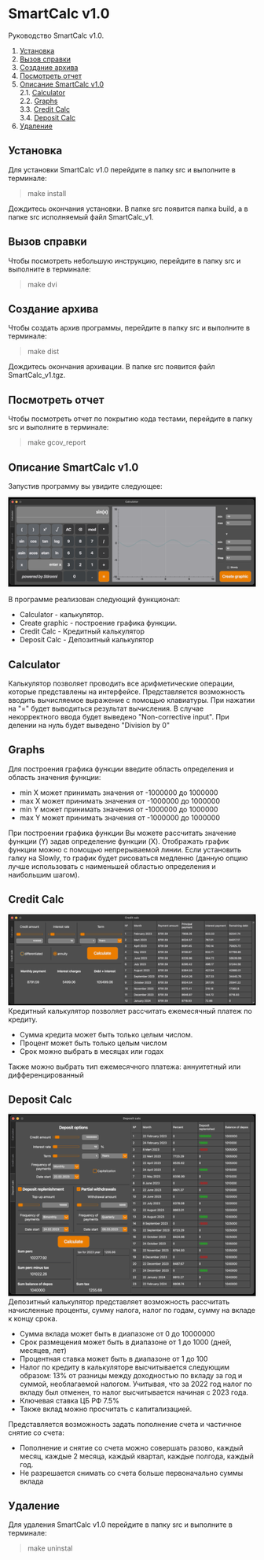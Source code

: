 # SmartCalc v1.0

Руководство SmartCalc v1.0.

1. [Установка](#Установка)
2. [Вызов справки](#Вызов-справки)
3. [Создание архива](#Создание-архива)
4. [Посмотреть отчет](#Посмотреть-отчет)
5. [Описание SmartCalc v1.0](#Описание-SmartCalc-v1.0) \
   2.1. [Calculator](#Calculator) \
   2.2. [Graphs](#Graphs) \
   3.3. [Credit Calc](#Credit-Calc) \
   3.4. [Deposit Calc](#Deposit-Calc)
6. [Удаление](#Удаление)

## Установка

Для установки SmartCalc v1.0 перейдите в папку src и выполните в терминале:
> make install

Дождитесь окончания установки. В папке src появится папка build, а в папке src исполняемый файл SmartCalc_v1.

## Вызов справки

Чтобы посмотреть небольшую инструкцию, перейдите в папку src и выполните в терминале:
> make dvi

## Создание архива

Чтобы создать архив программы, перейдите в папку src и выполните в терминале:
> make dist

Дождитесь окончания архивации. В папке src появится файл SmartCalc_v1.tgz.

## Посмотреть отчет

Чтобы посмотреть отчет по покрытию кода тестами, перейдите в папку src и выполните в терминале:
> make gcov_report

## Описание SmartCalc v1.0

Запустив программу вы увидите следующее:

![](files/img/calc.png)

В программе реализован следующий функционал:
- Calculator - калькулятор.
- Create graphic - построение графика функции.
- Credit Calc - Кредитный калькулятор
- Deposit Calc - Депозитный калькулятор

## Calculator

Калькулятор позволяет проводить все арифметические операции, которые представлены на интерфейсе.
Представляется возможность вводить вычисляемое выражение с помощью клавиатуры.
При нажатии на "=" будет выводиться результат вычисления.
В случае некорректного ввода будет выведено "Non-corrective input".
При делении на нуль будет выведено "Division by 0"

## Graphs

Для построения графика функции введите область определения и область значения функции:
- min X может принимать значения от -1000000 до 1000000
- max X может принимать значения от -1000000 до 1000000
- min Y может принимать значения от -1000000 до 1000000
- max Y может принимать значения от -1000000 до 1000000

При построении графика функции Вы можете рассчитать значение функции (Y) задав определение функции (X).
Отображать график функции можно с помощью непрерываемой линии.
Если установить галку на Slowly, то график будет рисоваться медленно (данную опцию лучше использовать с наименьшей 
областью определения и наибольшим шагом).

## Credit Calc

![](files/img/credit.png)
Кредитный калькулятор позволяет рассчитать ежемесячный платеж по кредиту.
- Сумма кредита может быть только целым числом.
- Процент может быть только целым числом
- Срок можно выбрать в месяцах или годах

Также можно выбрать тип ежемесячного платежа: аннуитетный или дифференцированный

## Deposit Calc

![](files/img/debit.png)
Депозитный калькулятор представляет возможность рассчитать
начисленные проценты, сумму налога, налог по годам, сумму на вкладе к концу срока.
- Сумма вклада может быть в диапазоне от 0 до 10000000
- Срок размещения может быть в диапазоне от 1 до 1000 (дней, месяцев, лет)
- Процентная ставка может быть в диапазоне от 1 до 100
- Налог по кредиту в калькуляторе высчитывается следующим образом: 13% от разницы между доходностью по вкладу за год
  и суммой, необлагаемой налогом. Учитывая, что за 2022 год налог по вкладу был
  отменен, то налог высчитывается начиная с 2023 года. 
- Ключевая ставка ЦБ РФ 7.5%
- Также вклад можно просчитать с капитализацией.

Представляется возможность задать пополнение счета и частичное снятие со счета:
- Пополнение и снятие со счета можно совершать разово, каждый месяц, каждые 2 месяца, 
  каждый квартал, каждые полгода, каждый год.
- Не разрешается снимать со счета больше первоначально суммы вклада

## Удаление

Для удаления SmartCalc v1.0 перейдите в папку src и выполните в терминале:
> make uninstal
